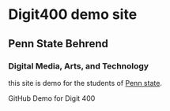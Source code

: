 # Digit400 demo site
## Penn State Behrend
### Digital Media, Arts, and Technology

this site is demo for the students of [Penn state](http://behrend.psu.edu).

GitHub Demo for Digit 400



